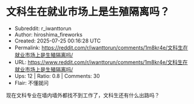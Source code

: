 # 文科生在就业市场上是生殖隔离吗？

- Subreddit: r_iwanttorun
- Author: hiroshima_fireworks
- Created: 2025-07-25 00:16:28 UTC
- Permalink: https://reddit.com/r/iwanttorun/comments/1m8kr4e/文科生在就业市场上是生殖隔离吗/
- URL: https://www.reddit.com/r/iwanttorun/comments/1m8kr4e/文科生在就业市场上是生殖隔离吗/
- Ups: 12 | Ratio: 0.8 | Comments: 30
- Flair: 不懂就问


现在文科专业在墙内墙外都找不到工作了，文科生还有什么出路吗？

